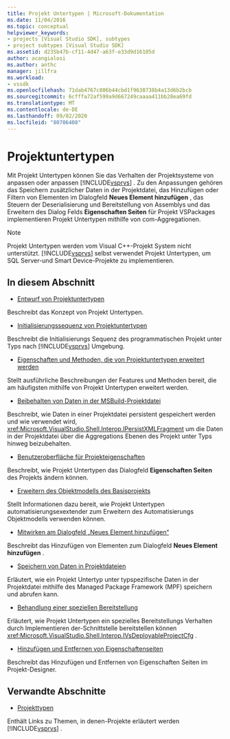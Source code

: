 ```yaml
---
title: Projekt Untertypen | Microsoft-Dokumentation
ms.date: 11/04/2016
ms.topic: conceptual
helpviewer_keywords:
- projects [Visual Studio SDK], subtypes
- project subtypes [Visual Studio SDK]
ms.assetid: d235b47b-cf11-4d47-a63f-e33d9d16105d
author: acangialosi
ms.author: anthc
manager: jillfra
ms.workload:
- vssdk
ms.openlocfilehash: 71dab4767c806b44cbd1f9638738b4a13d6b2bcb
ms.sourcegitcommit: 6cfffa72af599a9d667249caaaa411bb28ea69fd
ms.translationtype: MT
ms.contentlocale: de-DE
ms.lasthandoff: 09/02/2020
ms.locfileid: "80706408"
---
```

# <a name="project-subtypes"></a>Projektuntertypen
Mit Projekt Untertypen können Sie das Verhalten der Projektsysteme von anpassen oder anpassen [!INCLUDE[vsprvs](../../code-quality/includes/vsprvs_md.md)] . Zu den Anpassungen gehören das Speichern zusätzlicher Daten in der Projektdatei, das Hinzufügen oder Filtern von Elementen im Dialogfeld **Neues Element hinzufügen** , das Steuern der Deserialisierung und Bereitstellung von Assemblys und das Erweitern des Dialog Felds **Eigenschaften Seiten** für Projekt VSPackages implementieren Projekt Untertypen mithilfe von com-Aggregationen.

> [!NOTE]
> Projekt Untertypen werden vom Visual C++-Projekt System nicht unterstützt. [!INCLUDE[vsprvs](../../code-quality/includes/vsprvs_md.md)] selbst verwendet Projekt Untertypen, um SQL Server-und Smart Device-Projekte zu implementieren.

## <a name="in-this-section"></a>In diesem Abschnitt
- [Entwurf von Projektuntertypen](../../extensibility/internals/project-subtypes-design.md)

 Beschreibt das Konzept von Projekt Untertypen.

- [Initialisierungssequenz von Projektuntertypen](../../extensibility/internals/initialization-sequence-of-project-subtypes.md)

 Beschreibt die Initialisierungs Sequenz des programmatischen Projekt unter Typs nach [!INCLUDE[vsprvs](../../code-quality/includes/vsprvs_md.md)] Umgebung.

- [Eigenschaften und Methoden, die von Projektuntertypen erweitert werden](../../extensibility/internals/properties-and-methods-extended-by-project-subtypes.md)

 Stellt ausführliche Beschreibungen der Features und Methoden bereit, die am häufigsten mithilfe von Projekt Untertypen erweitert werden.

- [Beibehalten von Daten in der MSBuild-Projektdatei](../../extensibility/internals/persisting-data-in-the-msbuild-project-file.md)

 Beschreibt, wie Daten in einer Projektdatei persistent gespeichert werden und wie verwendet wird, <xref:Microsoft.VisualStudio.Shell.Interop.IPersistXMLFragment> um die Daten in der Projektdatei über die Aggregations Ebenen des Projekt unter Typs hinweg beizubehalten.

- [Benutzeroberfläche für Projekteigenschaften](../../extensibility/internals/project-property-user-interface.md)

 Beschreibt, wie Projekt Untertypen das Dialogfeld **Eigenschaften Seiten** des Projekts ändern können.

- [Erweitern des Objektmodells des Basisprojekts](../../extensibility/internals/extending-the-object-model-of-the-base-project.md)

 Stellt Informationen dazu bereit, wie Projekt Untertypen automatisierungsexextender zum Erweitern des Automatisierungs Objektmodells verwenden können.

- [Mitwirken am Dialogfeld „Neues Element hinzufügen“](../../extensibility/internals/contributing-to-the-add-new-item-dialog-box.md)

 Beschreibt das Hinzufügen von Elementen zum Dialogfeld **Neues Element hinzufügen** .

- [Speichern von Daten in Projektdateien](../../extensibility/saving-data-in-project-files.md)

 Erläutert, wie ein Projekt Untertyp unter typspezifische Daten in der Projektdatei mithilfe des Managed Package Framework (MPF) speichern und abrufen kann.

- [Behandlung einer speziellen Bereitstellung](../../extensibility/internals/handling-specialized-deployment.md)

 Erläutert, wie Projekt Untertypen ein spezielles Bereitstellungs Verhalten durch Implementieren der-Schnittstelle bereitstellen können <xref:Microsoft.VisualStudio.Shell.Interop.IVsDeployableProjectCfg> .

- [Hinzufügen und Entfernen von Eigenschaftenseiten](../../extensibility/adding-and-removing-property-pages.md)

 Beschreibt das Hinzufügen und Entfernen von Eigenschaften Seiten im Projekt-Designer.

## <a name="related-sections"></a>Verwandte Abschnitte
- [Projekttypen](../../extensibility/internals/project-types.md)

 Enthält Links zu Themen, in denen-Projekte erläutert werden [!INCLUDE[vsprvs](../../code-quality/includes/vsprvs_md.md)] .
